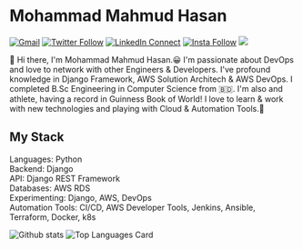# Mohammad Mahmud Hasan

[![Gmail](https://img.shields.io/badge/%20-Send%20Mail-black?color=14171A&labelColor=ef5350&logo=gmail&logoColor=ffffff)](mailto:mhasan92542@gmail.com)
[![Twitter Follow](https://img.shields.io/badge/dynamic/json.svg?color=14171A&labelColor=37474f&logo=twitter&logoColor=4fc3f7&label=&query=%24[0].followers_count&url=https%3A%2F%2Fcdn.syndication.twimg.com%2Fwidgets%2Ffollowbutton%2Finfo.json%3Fscreen_names%3Dsajib1066&suffix=%20Followers)](https://twitter.com/Mohamma99991411)
[![LinkedIn Connect](https://img.shields.io/badge/%20-Connect-black?color=14171A&labelColor=212121&logo=linkedin&logoColor=ffffff)](https://www.linkedin.com/in/mohammad-mahmud-hasan/)
[![Insta Follow](https://img.shields.io/badge/%20-Follow-black?color=14171A&labelColor=d81b60&logo=instagram&logoColor=ffffff)](https://www.instagram.com/mahmud__hasan/)
![](https://komarev.com/ghpvc/?username=mahmud92542&color=red)

:wave: Hi there, I'm Mohammad Mahmud Hasan.😀 I'm passionate about DevOps and love to network with other Engineers & Developers.
I've profound knowledge in Django Framework, AWS Solution Architech & AWS DevOps. 
I completed B.Sc Engineering in Computer Science from 🇧🇩. 
I'm also and athlete, having a record in Guinness Book of World!
I love to learn & work with new technologies and playing with Cloud & Automation Tools.🤖

## My Stack

Languages: Python
<br>
Backend: Django
<br>
API: Django REST Framework
<br>
Databases: AWS RDS
<br>
Experimenting: Django, AWS, DevOps
<br>
Automation Tools: CI/CD, AWS Developer Tools, Jenkins, Ansible, Terraform, Docker, k8s
<br>

![Github stats](https://github-readme-stats.vercel.app/api?username=mahmud92542&theme=highcontrast&show_icons=true&count_private=true)
![Top Languages Card](https://github-readme-stats.vercel.app/api/top-langs/?username=mahmud92542&layout=compact)
